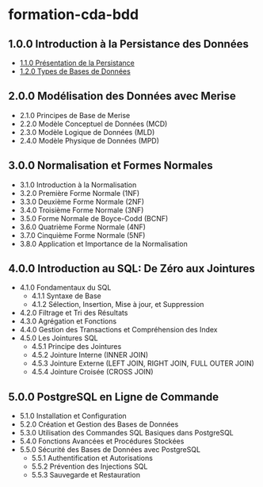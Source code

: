 # formation-cda-bdd

## 1.0.0 Introduction à la Persistance des Données
- [1.1.0 Présentation de la Persistance](./module-1-introduction-persistance-donnees/1.1-introduction-persistance-des-donnees.md)
- [1.2.0 Types de Bases de Données](./module-1-introduction-persistance-donnees/1.2-types-base-de-donnees.md)

## 2.0.0 Modélisation des Données avec Merise
- 2.1.0 Principes de Base de Merise
- 2.2.0 Modèle Conceptuel de Données (MCD)
- 2.3.0 Modèle Logique de Données (MLD)
- 2.4.0 Modèle Physique de Données (MPD)

## 3.0.0 Normalisation et Formes Normales
- 3.1.0 Introduction à la Normalisation
- 3.2.0 Première Forme Normale (1NF)
- 3.3.0 Deuxième Forme Normale (2NF)
- 3.4.0 Troisième Forme Normale (3NF)
- 3.5.0 Forme Normale de Boyce-Codd (BCNF)
- 3.6.0 Quatrième Forme Normale (4NF)
- 3.7.0 Cinquième Forme Normale (5NF) 
- 3.8.0 Application et Importance de la Normalisation

## 4.0.0 Introduction au SQL: De Zéro aux Jointures
- 4.1.0 Fondamentaux du SQL
  - 4.1.1 Syntaxe de Base
  - 4.1.2 Sélection, Insertion, Mise à jour, et Suppression
- 4.2.0 Filtrage et Tri des Résultats
- 4.3.0 Agrégation et Fonctions
- 4.4.0 Gestion des Transactions et Compréhension des Index
- 4.5.0 Les Jointures SQL
  - 4.5.1 Principe des Jointures
  - 4.5.2 Jointure Interne (INNER JOIN)
  - 4.5.3 Jointure Externe (LEFT JOIN, RIGHT JOIN, FULL OUTER JOIN)
  - 4.5.4 Jointure Croisée (CROSS JOIN)

## 5.0.0 PostgreSQL en Ligne de Commande
- 5.1.0 Installation et Configuration
- 5.2.0 Création et Gestion des Bases de Données
- 5.3.0 Utilisation des Commandes SQL Basiques dans PostgreSQL
- 5.4.0 Fonctions Avancées et Procédures Stockées
- 5.5.0 Sécurité des Bases de Données avec PostgreSQL
  - 5.5.1 Authentification et Autorisations
  - 5.5.2 Prévention des Injections SQL
  - 5.5.3 Sauvegarde et Restauration
